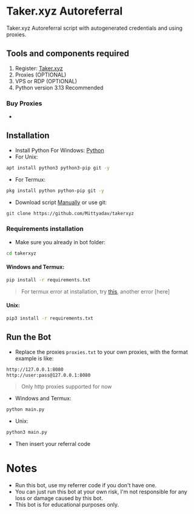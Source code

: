 # Taker.xyz Autoreferral
Taker.xyz Autoreferral script with autogenerated credentials and using proxies.
## Tools and components required
1. Register: [Taker.xyz](https://earn.taker.xyz?start=CK17B)
2. Proxies (OPTIONAL)
3. VPS or RDP (OPTIONAL)
5. Python version 3.13 Recommended
### Buy Proxies
- 
## Installation
- Install Python For Windows: [Python](https://www.python.org/ftp/python/3.13.0/python-3.13.0-amd64.exe)
- For Unix:
```bash
apt install python3 python3-pip git -y
```
- For Termux:
```bash
pkg install python python-pip git -y
```
- Download script [Manually](https://github.com/Mittyadav/takerxyz/archive/refs/heads/main.zip) or use git:
```bash
git clone https://github.com/Mittyadav/takerxyz
```
### Requirements installation
- Make sure you already in bot folder:
```bash
cd takerxyz
```
#### Windows and Termux:
```bash
pip install -r requirements.txt
```
> For termux error at installation, try [this](https://github.com/Mittyadav/takerxyz/issues/9), another error [here]
#### Unix:
```bash
pip3 install -r requirements.txt
```
## Run the Bot
- Replace the proxies ```proxies.txt``` to your own proxies, with the format example is like:
```bash
http://127.0.0.1:8080
http://user:pass@127.0.0.1:8080
```
>Only http proxies supported for now
- Windows and Termux:
```bash
python main.py
```
- Unix:
```bash
python3 main.py
```
- Then insert your referral code
# Notes
- Run this bot, use my referrer code if you don't have one.
- You can just run this bot at your own risk, I'm not responsible for any loss or damage caused by this bot.
- This bot is for educational purposes only.
